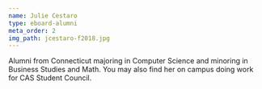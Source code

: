 ```yaml
---
name: Julie Cestaro
type: eboard-alumni
meta_order: 2
img_path: jcestaro-f2018.jpg
---
```

Alumni from Connecticut majoring in Computer Science and minoring in Business
Studies and Math. You may also find her on campus doing work for CAS Student Council.
